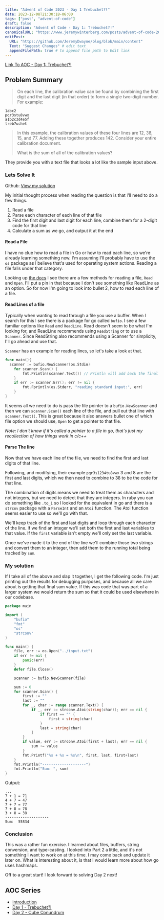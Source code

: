 ```yaml
---
title: "Advent of Code 2023 - Day 1 Trebuchet?!"
date: 2023-12-08T21:30:18-06:00
tags: ["post", "advent-of-code"]
draft: false
description: "Advent of Code - Day 1: Trebuchet?!"
canonicalURL: "https://www.jeremywinterberg.com/posts/advent-of-code-2023-day-1/"
editPost:
  URL: "https://github.com/JeremyDwayne/blog/blob/main/content"
  Text: "Suggest Changes" # edit text
  appendFilePath: true # to append file path to Edit link
---
```


[Link To AOC - Day 1: Trebuchet?!](https://adventofcode.com/2023/day/1)

## Problem Summary

> On each line, the calibration value can be found by combining the first digit
> and the last digit (in that order) to form a single two-digit number. For
> example:

```
1abc2
pqr3stu8vwx
a1b2c3d4e5f
treb7uchet
```

> In this example, the calibration values of these four lines are 12, 38, 15,
> and 77. Adding these together produces 142. Consider your entire calibration
> document.
>
> What is the sum of all of the calibration values?

They provide you with a text file that looks a lot like the sample input above.

### Lets Solve It

Github:
[View my solution](https://github.com/JeremyDwayne/advent_of_code/tree/main/2023/day1)

My initial thought process when reading the question is that I'll need to do a
few things.

1. Read a file
2. Parse each character of each line of that file
3. Find the first digit and last digit for each line, combine them for a 2-digit
   code for that line
4. Calculate a sum as we go, and output it at the end

#### Read a File

I have no clue how to read a file in Go or how to read each line, so we're
already learning something new. I'm assuming I'll probably have to use the `os`
package as I believe that's used for operating system actions. Reading a file
falls under that category.

Looking up [the docs](https://pkg.go.dev/os) I see there are a few methods for
reading a file, `Read` and `Open`. I'll put a pin in that because I don't see
something like ReadLine as an option. So for now I'm going to look into bullet
2, how to read each line of a file.

#### Read Lines of a file

Typically when wanting to read through a file you use a buffer. When I search
for this I see there is a package for go called `bufio`. I see a few familiar
options like `Read` and `ReadLine`. Read doesn't seem to be what I'm looking
for, and ReadLine recommends using `ReadString` or to use a `Scanner`. Since
ReadString also recommends using a Scanner for simplicity, I'll go ahead and use
that.

`Scanner` has an example for reading lines, so let's take a look at that.

```go
func main(){
  scanner := bufio.NewScanner(os.Stdin)
	for scanner.Scan() {
		fmt.Println(scanner.Text()) // Println will add back the final '\n'
	}
	if err := scanner.Err(); err != nil {
		fmt.Fprintln(os.Stderr, "reading standard input:", err)
	}
}
```

It seems all we need to do is pass the file pointer to a `bufio.NewScanner` and
then we can `scanner.Scan()` each line of the file, and pull out that line with
`scanner.Text()`. This is great because it also answers bullet one of which file
option we should use, `Open` to get a pointer to that file.

_Note: I don't know if it's called a pointer to a file in go, that's just my
recollection of how things work in c/c++_

#### Parse The line

Now that we have each line of the file, we need to find the first and last
digits of that line.

Following, and modifying, their example `pqr3s1234tu8vwx` 3 and 8 are the first
and last digits, which we then need to combine to 38 to be the code for that
line.

The combination of digits means we need to treat them as characters and not
integers, but we need to detect that they are integers. In ruby you can do
something like `.to_i` so I looked for the equivalent in go and there is a
`strcov` package with a `ParseInt` and an `Atoi` function. The Atoi function
seems easier to use so we'll go with that.

We'll keep track of the first and last digits and loop through each character of
the line. If we find an integer we'll set both the first and last variables to
that value. If the `first` variable isn't empty we'll only set the last
variable.

Once we've made it to the end of the line we'll combine those two strings and
convert them to an integer, then add them to the running total being tracked by
`sum`.

### My solution

If I take all of the above and slap it together, I get the following code. I'm
just printing out the results for debugging purposes, and because all we care
about is getting that final sum value. If this was code that was part of a
larger system we would return the sum so that it could be used elsewhere in our
codebase.

```go
package main

import (
	"bufio"
	"fmt"
	"os"
	"strconv"
)

func main() {
	file, err := os.Open("../input.txt")
	if err != nil {
		panic(err)
	}
	defer file.Close()

	scanner := bufio.NewScanner(file)

	sum := 0
	for scanner.Scan() {
		first := ""
		last := ""
		for _, char := range scanner.Text() {
			if _, err := strconv.Atoi(string(char)); err == nil {
				if first == "" {
					first = string(char)
				}
				last = string(char)
			}
		}
		if value, err := strconv.Atoi(first + last); err == nil {
			sum += value
		}
		fmt.Printf("%s + %s = %s\n", first, last, first+last)
	}
	fmt.Println("--------------------")
	fmt.Println("Sum: ", sum)
}
```

Output:

```
...
7 + 1 = 71
4 + 7 = 47
7 + 7 = 77
7 + 8 = 78
3 + 8 = 38
--------------------
Sum:  55834
```

### Conclusion

This was a rather fun exercise. I learned about files, buffers, string
conversion, and type-casting. I looked into Part 2 a little, and it's not
something I want to work on at this time. I may come back and update it later
on. What is interesting about it, is that I would learn more about how go uses
hashmaps.

Off to a great start! I look forward to solving Day 2 next!

## AOC Series

- [Introduction](/posts/advent-of-code-2023-introduction)
- [Day 1 - Trebuchet?!](/posts/advent-of-code-2023-day-1)
- [Day 2 - Cube Conundrum](/posts/advent-of-code-2023-day-2)

